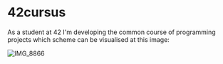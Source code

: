 # 42cursus

As a student at 42 I'm developing the common course of programming projects which scheme can be visualised at this image:

![IMG_8866](https://github.com/Sheifc/42cursus/assets/115345487/c40e7140-5e86-41e6-a8f1-76955ec8ccc0)
